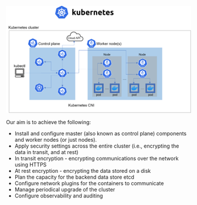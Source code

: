 ![orchestrating-containers with Kubernetes](kubernetes.png)

Our aim is to achieve the following:

- Install and configure master (also known as control plane) components and worker nodes (or just nodes).
- Apply security settings across the entire cluster (i.e., encrypting the data in transit, and at rest)
- In transit encryption - encrypting communications over the network using HTTPS
- At rest encryption - encrypting the data stored on a disk
- Plan the capacity for the backend data store etcd
- Configure network plugins for the containers to communicate
- Manage periodical upgrade of the cluster
- Configure observability and auditing